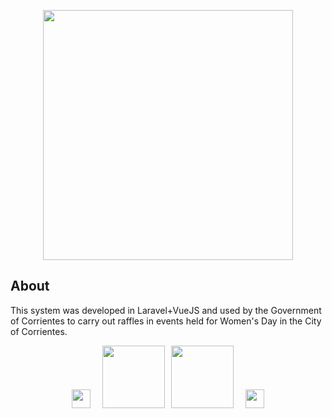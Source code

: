 <p align="center"><img src="https://i.ibb.co/0njhtTM/D-a-De-La-Mujer.png" width="400"></p>


## About

This system was developed in Laravel+VueJS and used by the Government of Corrientes to carry out raffles in events held for Women's Day in the City of Corrientes.


<p align="center">
<img src="https://i.ibb.co/QnW8bj3/LogoCtes.png" width="30">
<img style="margin-left: 15px; margin-bottom: 7px" src="https://i.ibb.co/gvrz4kT/Logo-Muni-Original.png" width="100">
<img style="margin-left: 6px; margin-bottom: -1px" src="https://raw.githubusercontent.com/laravel/art/master/logo-lockup/5%20SVG/2%20CMYK/1%20Full%20Color/laravel-logolockup-cmyk-red.svg" width="100">
<img style="margin-left: 15px; margin-bottom: 7px" src="https://upload.wikimedia.org/wikipedia/commons/thumb/9/95/Vue.js_Logo_2.svg/1200px-Vue.js_Logo_2.svg.png" width="30">
</p>
